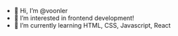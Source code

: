 - 👋 Hi, I’m @voonler
- 👀 I’m interested in frontend development! 
- 🌱 I’m currently learning HTML, CSS, Javascript, React

<!---
voonler/voonler is a ✨ special ✨ repository because its `README.md` (this file) appears on your GitHub profile.
You can click the Preview link to take a look at your changes.
--->
